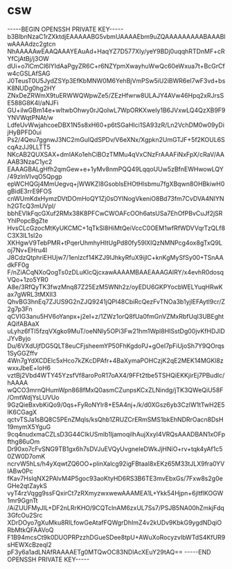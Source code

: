 # csw
-----BEGIN OPENSSH PRIVATE KEY----- b3BlbnNzaC1rZXktdjEAAAAABG5vbmUAAAAEbm9uZQAAAAAAAAABAAABlwAAAAdzc2gtcn NhAAAAAwEAAQAAAYEAuAd+HaqYZ7D577XIy/yeY9BDj0uqqhRTDnMF+cRYfCjAtBj/j3OW dUi+o7lCmCl6lYIdAaPgyZR6C+r6NZYpmXwayhuWwQc60eWxua7t+BcGrCfw4cGSLAfSAG J0TeusT0U5JydZSYp3EfKbMNW0M6YehBjVmPSw5iU2iBWR6eI7wF3vd+bsK8NUDg0hg2HY ZNxDeZRWmX9tuERWWQWpwZe5/ZEzHfwrw8ULAJY4AVw46Hpq2xRJrsSE588G8K4l/aNJFi GU+ilwGBm14e+wItwbOhwy0rJQoIwL7WpORKXweIy1B6JVxwLQ4QzXB9F9YNVWqtPNAt/w LdfeUvWwjahcoeDBX1N5s8xH60+p6tSGaHIci1SA93zR/Ln2VchDM0w09yDijHyBPFD0ui Ps2/4Qeu7ggnwJ3NC2mGuIQdSPDv/V6eXNx/Xgpkn2UmGTJF+5f2KOUL6ScqAzJJ9LLTT5 NKcAB2QUXSAX+dmIAKo1ehCiBOzTMMu4qVxCNzFrAAAFiNxFpX/cRaV/AAAAB3NzaC1yc2 EAAAGBALgHfh2qmGew+e+1yMv8nmPQQ49LqqoUUw5zBfnEWHwowLQY/49zlnVIvqO5Qpgp epWCHQGj4MmUegvq+jWWKZl8GsoblsEHOtHlsbmu7fgXBqwn8OHBkiwH0gBidE3rrE9FOS cnWUmKdxHymzDVtDOmHoQY1Zj0sOYlNogVkeniO8Bd73fm7CvDVA4NIYNh2GTcQ3mUVpl/ bbhEVlkFqcGXuf2RMx38K8PFCwCWOAFcOOh6atsUSa7EhOfPBvCuJf2jSRYhlPopcBgZte HvsCLcGzocMtKyUKCMC+1qTkSl8HiMtQeiVccC0OEM1wfRfWDVVqrTzQLf8C3X3lL1sI2o XKHgwV9TebPMR+tPqerUhmhyHItUgPd80fy59lXIQzNMNPcg4ox8gTxQ9Loj7Nv+EHru4I J8CdzQtphriEHUjw7/1enlzcf14KZJ9lJhkyRfuX9ijlC+knKgMySfSy00+TSnAAdkFF0g F/nZiACqNXoQogTs0zDLuKlcQjcxawAAAAMBAAEAAAGAIRY/x4evhR0dosqVQo+1zo5YR0 A8e/3RfQyTK3fwzMnq87Z25EzM5WNh2z/oyEDU6GKPYocbWELYuqHRwKax7gWRL3tMXII3 QhvBG3hnEq7ZJUS9G2nZJQ9241jQPl48CbiRcQezFvTNOa3b1yjlEFAytl9cr/Z2g7p3Fn qCVIG3anu5HV6oYanpx+j2eI+z/1ZWz1orQ8fUa0fmGnVZMxRbfUqI3UBEghtAQifABAaX uLyhz6fTI5fzqVXgko9MuT/oeNNly5OPi3Fw21hm1Wpl8HISstDg00jvKfHDJlDJYvByjo Du/6VXdUjfDG5QLT8euCFjsheemYP50FhKgdoPJ+gOeI7pFiUjoSh7Y9QOrqs1SyGGZffv 4Wn7gYdXCDElc5xHco7kZKcDPAfr+4BaXymaPOHCzjK2qE2MEK14MGKl8zwxxJbeE+loH6 vztBj2Vbd4WTY45YzsfVf8aroPoR17oAX4/9FFt2tbe5TSHQiEKKjirEj7PBudIc/hAAAA wQCO3mrnQHumWpn868fMxQ0asmCZunpsKCxZLNindg/jTK3QWeQiU58F/OmtWdjYsLUVUo 9GzQieBxvbKiQo9/0qs+FyRoNYlr8+E5A4nj+/k/d0XGsz6yb3CzIW1tTwH2E5lK6CGagX qctvTSJa1sBQ8C5PEnZMqls/ksQhb1ZRUZCrERmSMS1bkEhNDRrOacn8DsH19mymX5YguG 9cq4nudxmaCZLsD3G44ClkUSmlb1ljamoqilhAujXxyI4VRQsAAADBAN1xOFpfthg86uOm Dr90xo7cFvSNG9TB1gx6h7sDVJuEVQyUvgneIeDWkJjHNiO+rv+tqk4yAf1c50ZW0D7omK ncrvW5hLs/h4yXqwtZQ6OO+plinXalcg92igFBtaaI8xEKz65M33tJLX9fra0YVlABw0Pc fKav7HsIqNX2PAlvM4P5goc93aoKtyHD6RS3B6TE3mvEbxGs/7Fxw8s2g0eGHe2qtZaykS vyT4rzVqgg9ssFQxirCt7zRXmyzwxwewAAAMEA1L+Ykk54Hjpn+6jltflKOGW1mr9GgnTt /AiZUUFMyJIL+DF2nLRrKHO/9CQTclnAM6zxUL7Ss7/PSJB5NA00hZmkjFdq3GfcOu2Src XDrDOyo7gXuMku8RlLfowGeAtafFQWgrDhImZ4v2kUDv9KbkG9ygdNDqiORbMtkQFAAVoQ F1B94mcsCt9k0DUOPRPzzhDGueSDee8tpU+AWuXoRocyzvIbWTdS4KfUR9sHEWXcBzeql2 pF3y6a1adLNAfRAAAAETg0MTQwOC83NDlAcXEuY29tAQ== -----END OPENSSH PRIVATE KEY-----
